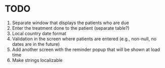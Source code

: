 # TODO

1. Separate window that displays the patients who are due
1. Enter the treatment done to the patient (separate table?)
1. Local country date format
1. Validation in the screen where patients are entered (e.g., non-null, no dates are in the future)
1. Add another screen with the reminder popup that will be shown at load time
1. Make strings localizable
